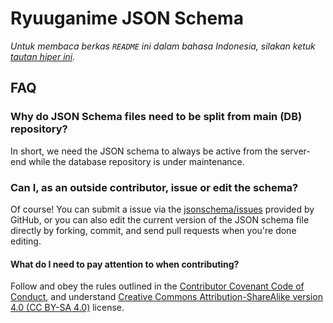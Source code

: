 # Ryuuganime JSON Schema
_Untuk membaca berkas `README` ini dalam bahasa Indonesia, silakan ketuk [tautan hiper ini](README.en_US.md)._

## FAQ
### Why do JSON Schema files need to be split from main (DB) repository?
In short, we need the JSON schema to always be active from the server-end while the database repository is under maintenance.

### Can I, as an outside contributor, issue or edit the schema?
Of course! You can submit a issue via the [jsonschema/issues](https://github.com/ryuuganime/jsonschema/issues) provided by GitHub, or you can also edit the current version of the JSON schema file directly by forking, commit, and send pull requests when you're done editing.

#### What do I need to pay attention to when contributing?
Follow and obey the rules outlined in the [Contributor Covenant Code of Conduct](CODE_OF_CONDUCT.en_US.md.md), and understand [Creative Commons Attribution-ShareAlike version 4.0 (CC BY-SA 4.0)](LICENSE) license.